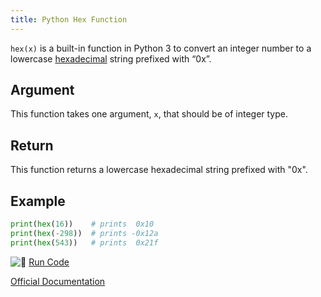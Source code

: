 ```yaml
---
title: Python Hex Function
---
```

`hex(x)` is a built-in function in Python 3 to convert an integer number to a lowercase <a href='https://www.mathsisfun.com/hexadecimals.html' target='_blank' rel='nofollow'>hexadecimal</a> string prefixed with “0x”.

## Argument

This function takes one argument, `x`, that should be of integer type.

## Return

This function returns a lowercase hexadecimal string prefixed with "0x".

## Example

```python
print(hex(16))    # prints  0x10
print(hex(-298))  # prints -0x12a
print(hex(543))   # prints  0x21f
```

![:rocket:](//forum.freecodecamp.com/images/emoji/emoji_one/rocket.png?v=2 ":rocket:") <a href='https://repl.it/CV0S' target='_blank' rel='nofollow'>Run Code</a>

<a href='https://docs.python.org/3/library/functions.html#hex' target='_blank' rel='nofollow'>Official Documentation</a>

